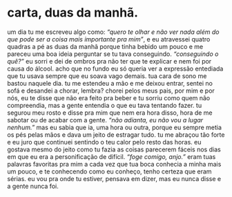 # carta, duas da manhã.

um dia tu me escreveu algo como: _“quero te olhar e não ver nada além do que pode ser a coisa mais importante pra mim”_, e eu atravessei quatro quadras a pé as duas da manhã porque tinha bebido um pouco e me pareceu uma boa ideia perguntar se tu tava conseguindo. _“conseguindo o quê?”_ eu sorri e dei de ombros pra não ter que te explicar e nem foi por causa do álcool. acho que no fundo eu só queria ver a expressão entediada que tu usava sempre que eu soava vago demais. tua cara de sono me bastou naquele dia. tu me estendeu a mão e me deixou entrar, sentei no sofá e desandei a chorar, lembra? chorei pelos meus pais, por mim e por nós, eu te disse que não era feito pra beber e tu sorriu como quem não compreendia, mas a gente entendia o que eu tava tentando fazer. tu segurou meu rosto e disse pra mim que nem era hora disso, hora de me sabotar ou de acabar com a gente. _“não adianta, eu não vou a lugar nenhum.”_ mas eu sabia que ia, uma hora ou outra, porque eu sempre metia os pés pelas mãos e dava um jeito de estragar tudo. tu me abraçou tão forte e eu juro que continuei sentindo o teu calor pelo resto das horas. eu gostava mesmo do jeito como tu fazia as coisas parecerem fáceis nos dias em que eu era a personificação de difícil. _“foge comigo, anjo.”_ eram tuas palavras favoritas pra mim a cada vez que tua boca conhecia a minha mais um pouco, e te conhecendo como eu conheço, tenho certeza que eram sérias. eu vou pra onde tu estiver, pensava em dizer, mas eu nunca disse e a gente nunca foi.

